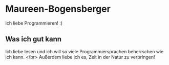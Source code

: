 # Maureen-Bogensberger
Ich liebe Programmieren! :)
## Was ich gut kann
Ich liebe lesen und ich will so viele Programmiersprachen beherrschen wie ich kann. <\br>
Außerdem liebe ich es, Zeit in der Natur zu verbringen! 
